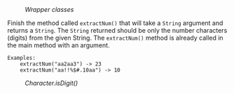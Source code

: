 
<div class="hint" title="Practice topics">
  <i style="padding-left: 40px;">Wrapper classes</i>
</div>

Finish the method called `extractNum()` that will take a `String` argument and returns a `String`.
The `String` returned should be only the number characters (digits) from the given String.
The `extractNum()` method is already called in the main method with an argument.

    Examples:
        extractNum("aa2aa3") -> 23
        extractNum("aa!!%$#.10aa") -> 10

<div class="hint">
  <i style="padding-left: 40px;">Character.isDigit()</i>
</div>

